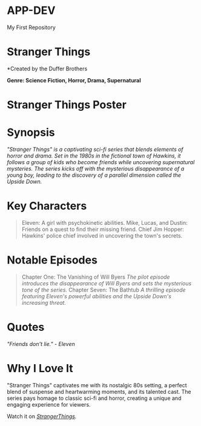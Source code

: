 # APP-DEV
My First Repository

# Stranger Things 
*Created by the Duffer Brothers

**Genre: Science Fiction, Horror, Drama, Supernatural**

# Stranger Things Poster

# Synopsis 
*"Stranger Things" is a captivating sci-fi series that blends elements of horror and drama. Set in the 1980s in the fictional town of Hawkins, it follows a group of kids who become friends while uncovering supernatural mysteries. The series kicks off with the mysterious disappearance of a young boy, leading to the discovery of a parallel dimension called the Upside Down.*

# Key Characters 
>Eleven: A girl with psychokinetic abilities.
>Mike, Lucas, and Dustin: Friends on a quest to find their missing friend.
>Chief Jim Hopper: Hawkins' police chief involved in uncovering the town's secrets.

# Notable Episodes
>Chapter One: The Vanishing of Will Byers
*The pilot episode introduces the disappearance of Will Byers and sets the mysterious tone of the series.*
>Chapter Seven: The Bathtub
*A thrilling episode featuring Eleven's powerful abilities and the Upside Down's increasing threat.*

# Quotes
*"Friends don't lie." - Eleven*

# Why I Love It 
"Stranger Things" captivates me with its nostalgic 80s setting, a perfect blend of suspense and heartwarming moments, and its talented cast. The series pays homage to classic sci-fi and horror, creating a unique and engaging experience for viewers.

Watch it on *[StrangerThings](https://www.Netflix.com).*
